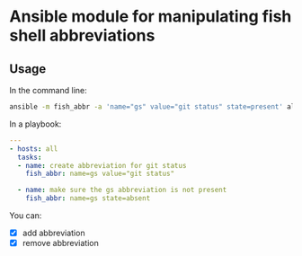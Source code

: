 # Ansible module for manipulating fish shell abbreviations

## Usage
In the command line:
```bash
ansible -m fish_abbr -a 'name="gs" value="git status" state=present' all
```

In a playbook:
```yml
---
- hosts: all
  tasks:
  - name: create abbreviation for git status
    fish_abbr: name=gs value="git status"

  - name: make sure the gs abbreviation is not present
    fish_abbr: name=gs state=absent
```

You can:

* [x] add abbreviation
* [x] remove abbreviation